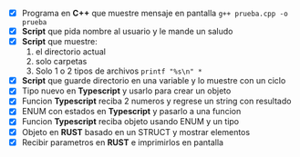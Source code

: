 - [x] Programa en **C++** que muestre mensaje en pantalla
```g++ prueba.cpp -o prueba```
- [x] **Script** que pida nombre al usuario y le mande un saludo 
- [x] **Script** que muestre: 
  1. el directorio actual
  2. solo carpetas
  3. Solo 1 o 2 tipos de archivos
```printf "%s\n" *```
- [x] **Script** que guarde directorio en una variable y lo muestre con un ciclo 
- [x] Tipo nuevo en **Typescript** y usarlo para crear un objeto 
- [x] Funcion **Typescript** reciba 2 numeros y regrese un string con resultado
- [x] ENUM con estados en **Typescript** y pasarlo a una funcion 
- [x] Funcion **Typescript** reciba objeto usando ENUM y un tipo  
- [x] Objeto en **RUST** basado en un STRUCT y mostrar elementos  
- [x] Recibir parametros en **RUST** e imprimirlos en pantalla  